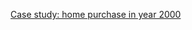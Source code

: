 

[Case study: home purchase in year 2000](http://juliachencoding.blogspot.com/2018/12/case-study-home-purchase-as-gift-to-my.html)<br>

